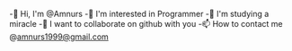 
-👋 Hi, I'm @Amnurs
-👀 I'm interested in Programmer
-🌱 I'm studying a miracle
-💞️ I want to collaborate on github with you
-📫 How to contact me @amnurs1999@gmail.com
<!---
Amnurs/Amnurs is a ✨ special ✨ repository because its `README.md` (this file) appears on your GitHub profile.
You can click the Preview link to take a look at your changes.
--->

